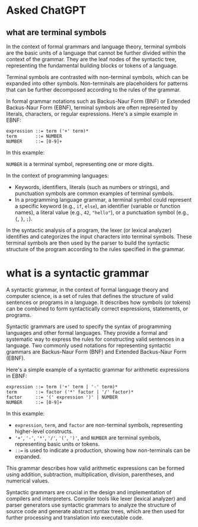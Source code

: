 # Asked ChatGPT
## what are terminal symbols

In the context of formal grammars and language theory, terminal symbols are the basic units of a language that cannot be further divided within the context of the grammar. They are the leaf nodes of the syntactic tree, representing the fundamental building blocks or tokens of a language.

Terminal symbols are contrasted with non-terminal symbols, which can be expanded into other symbols. Non-terminals are placeholders for patterns that can be further decomposed according to the rules of the grammar.

In formal grammar notations such as Backus-Naur Form (BNF) or Extended Backus-Naur Form (EBNF), terminal symbols are often represented by literals, characters, or regular expressions. Here's a simple example in EBNF:

```ebnf
expression ::= term ('+' term)*
term       ::= NUMBER
NUMBER     ::= [0-9]+
```

In this example:

 `NUMBER` is a terminal symbol, representing one or more digits.

In the context of programming languages:

- Keywords, identifiers, literals (such as numbers or strings), and punctuation symbols are common examples of terminal symbols.
- In a programming language grammar, a terminal symbol could represent a specific keyword (e.g., `if`, `else`), an identifier (variable or function names), a literal value (e.g., `42`, `"hello"`), or a punctuation symbol (e.g., `{`, `}`, `;`).

In the syntactic analysis of a program, the lexer (or lexical analyzer) identifies and categorizes the input characters into terminal symbols. These terminal symbols are then used by the parser to build the syntactic structure of the program according to the rules specified in the grammar.

# what is a syntactic grammar
A syntactic grammar, in the context of formal language theory and computer science, is a set of rules that defines the structure of valid sentences or programs in a language. It describes how symbols (or tokens) can be combined to form syntactically correct expressions, statements, or programs.

Syntactic grammars are used to specify the syntax of programming languages and other formal languages. They provide a formal and systematic way to express the rules for constructing valid sentences in a language. Two commonly used notations for representing syntactic grammars are Backus-Naur Form (BNF) and Extended Backus-Naur Form (EBNF).

Here's a simple example of a syntactic grammar for arithmetic expressions in EBNF:

```ebnf
expression ::= term ('+' term | '-' term)*
term       ::= factor ('*' factor | '/' factor)*
factor     ::= '(' expression ')' | NUMBER
NUMBER     ::= [0-9]+
```

In this example:

- `expression`, `term`, and `factor` are non-terminal symbols, representing higher-level constructs.
- `'+'`, `'-'`, `'*'`, `'/'`, `'('`, `')'`, and `NUMBER` are terminal symbols, representing basic units or tokens.
- `::=` is used to indicate a production, showing how non-terminals can be expanded.

This grammar describes how valid arithmetic expressions can be formed using addition, subtraction, multiplication, division, parentheses, and numerical values.

Syntactic grammars are crucial in the design and implementation of compilers and interpreters. Compiler tools like lexer (lexical analyzer) and parser generators use syntactic grammars to analyze the structure of source code and generate abstract syntax trees, which are then used for further processing and translation into executable code.
